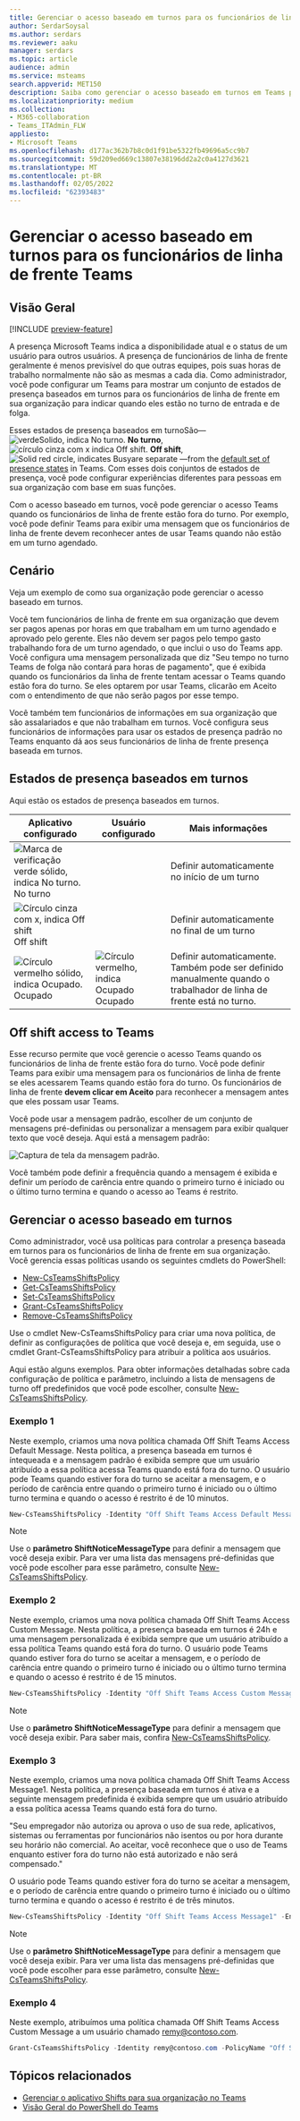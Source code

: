 ```yaml
---
title: Gerenciar o acesso baseado em turnos para os funcionários de linha de frente Teams
author: SerdarSoysal
ms.author: serdars
ms.reviewer: aaku
manager: serdars
ms.topic: article
audience: admin
ms.service: msteams
search.appverid: MET150
description: Saiba como gerenciar o acesso baseado em turnos em Teams profissionais de linha de frente em sua organização.
ms.localizationpriority: medium
ms.collection:
- M365-collaboration
- Teams_ITAdmin_FLW
appliesto:
- Microsoft Teams
ms.openlocfilehash: d177ac362b7b8c0d1f91be5322fb49696a5cc9b7
ms.sourcegitcommit: 59d209ed669c13807e38196dd2a2c0a4127d3621
ms.translationtype: MT
ms.contentlocale: pt-BR
ms.lasthandoff: 02/05/2022
ms.locfileid: "62393483"
---
```

# <a name="manage-shift-based-access-for-frontline-workers-in-teams"></a>Gerenciar o acesso baseado em turnos para os funcionários de linha de frente Teams
## <a name="overview"></a>Visão Geral

[!INCLUDE [preview-feature](../../includes/preview-feature.md)]

A presença Microsoft Teams indica a disponibilidade atual e o status de um usuário para outros usuários. A presença de funcionários de linha de frente geralmente é menos previsível do que outras equipes, pois suas horas de trabalho normalmente não são as mesmas a cada dia. Como administrador, você pode configurar um Teams para mostrar um conjunto de estados de presença baseados em turnos para os funcionários de linha de frente em sua organização para indicar quando eles estão no turno de entrada e de folga.

Esses estados de presença baseados em turnoSão&mdash;![ verdeSolido, indica No turno.](../../media/flw-presence-on-shift.png) **No turno**, ![círculo cinza com x indica Off shift.](../../media/flw-presence-off-shift.png) **Off shift**, ![Solid red circle, indicates **Busyare**](../../media/flw-presence-busy.png) separate &mdash;from the [default set of presence states](../../presence-admins.md) in Teams. Com esses dois conjuntos de estados de presença, você pode configurar experiências diferentes para pessoas em sua organização com base em suas funções.

Com o acesso baseado em turnos, você pode gerenciar o acesso Teams quando os funcionários de linha de frente estão fora do turno. Por exemplo, você pode definir Teams para exibir uma mensagem que os funcionários de linha de frente devem reconhecer antes de usar Teams quando não estão em um turno agendado.  

## <a name="scenario"></a>Cenário

Veja um exemplo de como sua organização pode gerenciar o acesso baseado em turnos.

Você tem funcionários de linha de frente em sua organização que devem ser pagos apenas por horas em que trabalham em um turno agendado e aprovado pelo gerente. Eles não devem ser pagos pelo tempo gasto trabalhando fora de um turno agendado, o que inclui o uso do Teams app. Você configura uma mensagem personalizada que diz "Seu tempo no turno Teams de folga não contará para horas de pagamento", que é exibida quando os funcionários da linha de frente tentam acessar o Teams quando estão fora do turno. Se eles optarem por usar Teams, clicarão em Aceito  com o entendimento de que não serão pagos por esse tempo.

Você também tem funcionários de informações em sua organização que são assalariados e que não trabalham em turnos. Você configura seus funcionários de informações para usar os estados de presença padrão no Teams enquanto dá aos seus funcionários de linha de frente presença baseada em turnos.

## <a name="shift-based-presence-states"></a>Estados de presença baseados em turnos

Aqui estão os estados de presença baseados em turnos.

|Aplicativo configurado |Usuário configurado  |Mais informações  |
|---------|---------|---------|
|![Marca de verificação verde sólido, indica No turno.](../../media/flw-presence-on-shift.png) No turno     |         |Definir automaticamente no início de um turno         |
|![Círculo cinza com x, indica Off shift](../../media/flw-presence-off-shift.png) Off shift     |         |Definir automaticamente no final de um turno         |
|![Círculo vermelho sólido, indica Ocupado.](../../media/flw-presence-busy.png) Ocupado      | ![Círculo vermelho, indica Ocupado](../../media/flw-presence-busy.png) Ocupado         |Definir automaticamente. Também pode ser definido manualmente quando o trabalhador de linha de frente está no turno.|

## <a name="off-shift-access-to-teams"></a>Off shift access to Teams

Esse recurso permite que você gerencie o acesso Teams quando os funcionários de linha de frente estão fora do turno. Você pode definir Teams para exibir uma mensagem para os funcionários de linha de frente se eles acessarem Teams quando estão fora do turno. Os funcionários de linha de frente **devem clicar em Aceito** para reconhecer a mensagem antes que eles possam usar Teams.

Você pode usar a mensagem padrão, escolher de um conjunto de mensagens pré-definidas ou personalizar a mensagem para exibir qualquer texto que você deseja. Aqui está a mensagem padrão:

![Captura de tela da mensagem padrão.](../../media/shifts-presence-message.png)

Você também pode definir a frequência quando a mensagem é exibida e definir um período de carência entre quando o primeiro turno é iniciado ou o último turno termina e quando o acesso ao Teams é restrito.

## <a name="manage-shift-based-access"></a>Gerenciar o acesso baseado em turnos

Como administrador, você usa políticas para controlar a presença baseada em turnos para os funcionários de linha de frente em sua organização. Você gerencia essas políticas usando os seguintes cmdlets do PowerShell:

- [New-CsTeamsShiftsPolicy](/powershell/module/teams/new-csteamsshiftspolicy)
- [Get-CsTeamsShiftsPolicy](/powershell/module/teams/get-csteamsshiftspolicy)
- [Set-CsTeamsShiftsPolicy](/powershell/module/teams/set-csteamsshiftspolicy)
- [Grant-CsTeamsShiftsPolicy](/powershell/module/teams/grant-csteamsshiftspolicy)
- [Remove-CsTeamsShiftsPolicy](/powershell/module/teams/remove-csteamsshiftspolicy)

Use o cmdlet New-CsTeamsShiftsPolicy para criar uma nova política, de definir as configurações de política que você deseja e, em seguida, use o cmdlet Grant-CsTeamsShiftsPolicy para atribuir a política aos usuários.

Aqui estão alguns exemplos. Para obter informações detalhadas sobre cada configuração de política e parâmetro, incluindo a lista de mensagens de turno off predefinidos que você pode escolher, consulte [New-CsTeamsShiftsPolicy](/powershell/module/teams/new-csteamsshiftspolicy).

### <a name="example-1"></a>Exemplo 1

Neste exemplo, criamos uma nova política chamada Off Shift Teams Access Default Message. Nesta política, a presença baseada em turnos é íntequeada e a mensagem padrão é exibida sempre que um usuário atribuído a essa política acessa Teams quando está fora do turno. O usuário pode Teams quando estiver fora do turno se aceitar a mensagem, e o período de carência entre quando o primeiro turno é iniciado ou o último turno termina e quando o acesso é restrito é de 10 minutos.  

```powershell
New-CsTeamsShiftsPolicy -Identity "Off Shift Teams Access Default Message" -EnableShiftPresence $true -ShiftNoticeFrequency always -ShiftNoticeMessageType DefaultMessage -AccessType UnrestrictedAccess_TeamsApp -AccessGracePeriodMinutes 10
```

> [!NOTE]
> Use o **parâmetro ShiftNoticeMessageType** para definir a mensagem que você deseja exibir. Para ver uma lista das mensagens pré-definidas que você pode escolher para esse parâmetro, consulte [New-CsTeamsShiftsPolicy](/powershell/module/teams/new-csteamsshiftspolicy).

### <a name="example-2"></a>Exemplo 2 

Neste exemplo, criamos uma nova política chamada Off Shift Teams Access Custom Message. Nesta política, a presença baseada em turnos é 24h e uma mensagem personalizada é exibida sempre que um usuário atribuído a essa política Teams quando está fora do turno. O usuário pode Teams quando estiver fora do turno se aceitar a mensagem, e o período de carência entre quando o primeiro turno é iniciado ou o último turno termina e quando o acesso é restrito é de 15 minutos.  

```powershell
New-CsTeamsShiftsPolicy -Identity "Off Shift Teams Access Custom Message" -EnableShiftPresence $true -ShiftNoticeFrequency always -ShiftNoticeMessageType CustomMessage -ShiftNoticeMessageCustom "Your time on Teams when on off shift won't count toward payable hours" -AccessType UnrestrictedAccess_TeamsApp -AccessGracePeriodMinutes 15
```

> [!NOTE]
> Use o **parâmetro ShiftNoticeMessageType** para definir a mensagem que você deseja exibir. Para saber mais, confira [New-CsTeamsShiftsPolicy](/powershell/module/teams/new-csteamsshiftspolicy).

### <a name="example-3"></a>Exemplo 3

Neste exemplo, criamos uma nova política chamada Off Shift Teams Access Message1. Nesta política, a presença baseada em turnos é ativa e a seguinte mensagem predefinida é exibida sempre que um usuário atribuído a essa política acessa Teams quando está fora do turno.

  "Seu empregador não autoriza ou aprova o uso de sua rede, aplicativos, sistemas ou ferramentas por funcionários não isentos ou por hora durante seu horário não comercial. Ao aceitar, você reconhece que o uso de Teams enquanto estiver fora do turno não está autorizado e não será compensado." 

O usuário pode Teams quando estiver fora do turno se aceitar a mensagem, e o período de carência entre quando o primeiro turno é iniciado ou o último turno termina e quando o acesso é restrito é de três minutos.  

```powershell
New-CsTeamsShiftsPolicy -Identity "Off Shift Teams Access Message1" -EnableShiftPresence $true -ShiftNoticeFrequency always -ShiftNoticeMessageType Message1 -AccessType  UnrestrictedAccess_TeamsApp -AccessGracePeriodMinutes 3
```

> [!NOTE]
> Use o **parâmetro ShiftNoticeMessageType** para definir a mensagem que você deseja exibir. Para ver uma lista das mensagens pré-definidas que você pode escolher para esse parâmetro, consulte [New-CsTeamsShiftsPolicy](/powershell/module/teams/new-csteamsshiftspolicy).

### <a name="example-4"></a>Exemplo 4

Neste exemplo, atribuímos uma política chamada Off Shift Teams Access Custom Message a um usuário chamado remy@contoso.com.

```powershell
Grant-CsTeamsShiftsPolicy -Identity remy@contoso.com -PolicyName "Off Shift Teams Access Custom Message"
```

## <a name="related-topics"></a>Tópicos relacionados

- [Gerenciar o aplicativo Shifts para sua organização no Teams](manage-the-shifts-app-for-your-organization-in-teams.md)
- [Visão Geral do PowerShell do Teams](../../teams-powershell-overview.md)